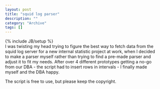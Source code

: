 ```yaml
--- 
layout: post 
title: "squid log parser"
description: ""
category: "Archive"
tags: []
---
```

{% include JB/setup %}  
I was twisting my head trying to figure the best way to fetch data from the squid log server for a new internal statistic project at work, when I decided to make a parser myself rather than trying to find a pre-made parser and adjust it to fit my needs. After over 4 different prototypes getting a no-go from our DBA - the script had to insert rows in intervals - I finally made myself and the DBA happy.

The script is free to use, but please keep the copyright.

<script src="https://gist.github.com/phun-ky/4942569.js"></script>

